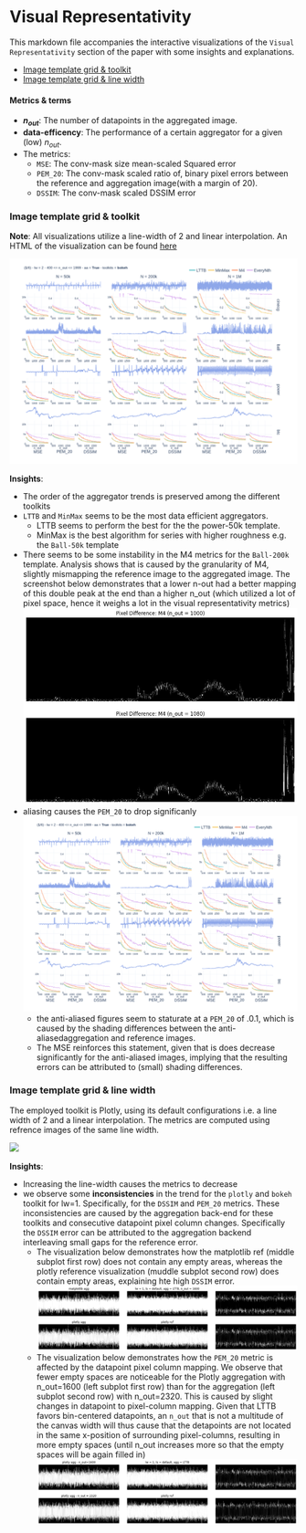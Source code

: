 # Visual Representativity

This markdown file accompanies the interactive visualizations of the `Visual Representativity` section of the paper with some insights and explanations.

- [Image template grid & toolkit](#image-template-grid--toolkit)
- [Image template grid & line width](#image-template-grid--line-width)


#### Metrics & terms

- **$n_{out}$**: The number of datapoints in the aggregated image.
- **data-efficency**: The performance of a certain aggregator for a given (low) $n_{out}$.
- The metrics:
    - `MSE`: The conv-mask size mean-scaled Squared error
    - `PEM_20`: The conv-mask scaled ratio of, binary pixel errors between the reference and aggregation image(with a margin of 20).
    - `DSSIM`: The conv-mask scaled DSSIM error


### Image template grid & toolkit

**Note**: All visualizations utilize a line-width of 2 and linear interpolation.
An HTML of the visualization can be found [here](../animations/lw%3D2_default_frame%3Dtoolkits_aa.html)

![](../gifs/toolkit_aa.gif)

**Insights**:
- The order of the aggregator trends is preserved among the different toolkits
- `LTTB` and `MinMax` seems to be the most data efficient aggregators.
  - LTTB seems to perform the best for the the power-50k template.
  - MinMax is the best algorithm for series with higher roughness e.g. the `Ball-50k` template
- There seems to be some instability in the M4 metrics for the `Ball-200k` template. 
    Analysis shows that is caused by the granularity of M4, slightly mismapping the reference image to the aggregated image. The screenshot below demonstrates that a lower n-out had a better mapping of this double peak at the end than a higher n_out (which utilized a lot of pixel space, hence it weighs a lot in the visual representativity metrics)
    ![](_figs/instability_n_out_ball_200k.png)
- aliasing causes the `PEM_20` to drop significanly
    ![](../gifs/toolkit_aa.gif)
    - the anti-aliased figures seem to staturate at a `PEM_20` of .0.1, which is caused by the shading differences between the anti-aliasedaggregation and reference images. 
    - The MSE reinforces this statement, given that is does decrease significantly for the anti-aliased images, implying that the resulting errors can be attributed to (small) shading differences.


### Image template grid & line width

The employed toolkit is Plotly, using its default configurations i.e. a line width of 2 
and a linear interpolation. The metrics are computed using refrence images of the same line width.

![](../gifs/plotly_default_slider%3Dlw.gif)

**Insights**:
- Increasing the line-width causes the metrics to decrease
- we observe some **inconsistencies** in the trend for the `plotly` and `bokeh` toolkit for lw=1. Specifically, for the `DSSIM` and `PEM_20` metrics. These inconsistencies are caused by the aggregation back-end for these toolkits and consecutive datapoint pixel column changes. Specifically the `DSSIM` error can be attributed to the aggregation backend interleaving small gaps for the reference error. 
    - The visualization below demonstrates how the matplotlib ref (middle subplot first row) does  not contain any empty areas, whereas the plotly reference visualization (muddle subplot second row) does contain empty areas, explaining hte high `DSSIM` error.
    ![](_figs/plotly_matplotib_lttb_lw%3D1.png)  <!-- N = 50k -->
    - The visualization below demonstrates how the `PEM_20` metric is affected by the datapoint pixel column mapping. We observe that fewer empty spaces are noticeable for the Plotly aggregation with n_out=1600 (left subplot first row) than for the aggregation (left subplot second row) with n_out=2320. This is caused by slight changes in datapoint to pixel-column mapping. Given that LTTB favors bin-centered datapoints, an `n_out` that is not a multitude of the canvas width will thus cause that the detapoints are not located in the same x-position of surrounding pixel-columns, resulting in more empty spaces (until n_out increases more so that the empty spaces will be again filled in)
    ![](_figs/plotly_lw%3D1_pem_pixel_column_mapping.png)  <!-- N = 50k -->
